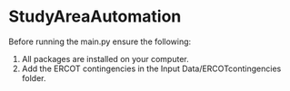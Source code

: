 # StudyAreaAutomation
Before running the main.py ensure the following:
1. All packages are installed on your computer.
2. Add the ERCOT contingencies in the Input Data/ERCOTcontingencies folder.